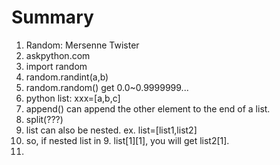 # Summary  
1. Random: Mersenne Twister  
2. askpython.com  
3. import random  
4. random.randint(a,b)  
5. random.random() get 0.0~0.9999999...  
6. python list:  xxx=[a,b,c]  
7. append() can append the other element to the end of a list.  
8. split(???)  
9. list can also be nested. ex. list=[list1,list2]  
10. so, if nested list in 9. list[1][1], you will get list2[1].  
11. 